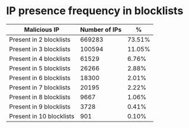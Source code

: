 # IP presence frequency in blocklists
| Malicious IP | Number of IPs | % |
|----|----|----|
| Present in 2 blocklists | 669283 | 73.51% |
| Present in 3 blocklists | 100594 | 11.05% |
| Present in 4 blocklists | 61529 | 6.76% |
| Present in 5 blocklists | 26266 | 2.88% |
| Present in 6 blocklists | 18300 | 2.01% |
| Present in 7 blocklists | 20195 | 2.22% |
| Present in 8 blocklists | 9667 | 1.06% |
| Present in 9 blocklists | 3728 | 0.41% |
| Present in 10 blocklists | 901 | 0.10% |
